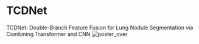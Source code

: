# TCDNet
TCDNet: Double-Branch Feature Fusion for Lung Nodule Segmentation via Combining Transformer and CNN
![poster_over](https://github.com/user-attachments/assets/64fcdb75-8419-45c9-8444-b4a655419652)

